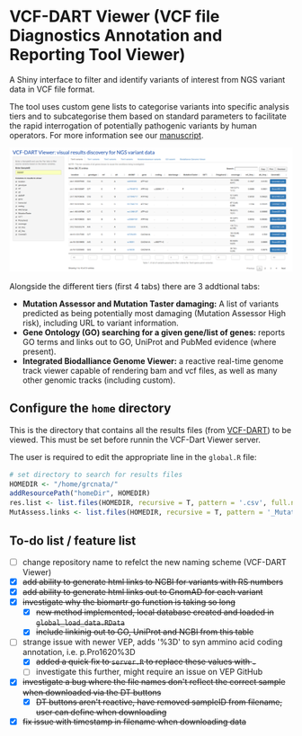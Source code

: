 # VCF-DART Viewer (VCF file Diagnostics Annotation and Reporting Tool Viewer)
A Shiny interface to filter and identify variants of interest from NGS variant data in VCF file format.

The tool uses custom gene lists to categorise variants into specific analysis tiers and to subcategorise them based on standard parameters to facilitate the rapid interrogation of potentially pathogenic variants by human operators. For more information see our [manuscript](https://www.authorea.com/users/21564/articles/298265-a-customisable-scripting-system-for-identification-and-filtration-of-clinically-relevant-genetic-variants-in-whole-exome-or-large-gene-panel-data#).

![](images/example_screenshot.png)

Alongside the different tiers (first 4 tabs) there are 3 addtional tabs:

  - **Mutation Assessor and Mutation Taster damaging:** A list of variants predicted as being potentially most damaging (Mutation Assessor High risk), including URL to variant information.
  - **Gene Ontology (GO) searching for a given gene/list of genes:** reports GO terms and links out to GO, UniProt and PubMed evidence (where present).
  - **Integrated Biodalliance Genome Viewer:** a reactive real-time genome track viewer capable of rendering bam and vcf files, as well as many other genomic tracks (including custom).

## Configure the `home` directory

This is the directory that contains all the results files (from [VCF-DART](https://github.com/sirselim/diagnostics_exome_reporting)) to be viewed. This must be set before runnin the VCF-Dart Viewer server.

The user is required to edit the appropriate line in the `global.R` file:

```R
# set directory to search for results files
HOMEDIR <- "/home/grcnata/"
addResourcePath("homeDir", HOMEDIR)
res.list <- list.files(HOMEDIR, recursive = T, pattern = '.csv', full.names = T)
MutAssess.links <- list.files(HOMEDIR, recursive = T, pattern = '_MutationAssessor_links_', full.names = T)
```

## To-do list / feature list

  - [ ] change repository name to refelct the new naming scheme (VCF-DART Viewer)
  - [x] ~~add ability to generate html links to NCBI for variants with RS numbers~~
  - [x] ~~add ability to generate html links out to GnomAD for each variant~~
  - [x] ~~investigate why the biomartr go function is taking so long~~
    + [x] ~~new method implemented, local database created and loaded in `global_load_data.RData`~~
    + [x] ~~include linkinig out to GO, UniProt and NCBI from this table~~
  - [ ] strange issue with newer VEP, adds '%3D' to syn ammino acid coding annotation, i.e. p.Pro1620%3D
    + [x] ~~added a quick fix to `server.R` to replace these values with `.`~~
    + [ ] investigate this further, might require an issue on VEP GitHub
  - [x] ~~investigate a bug where the file names don't reflect the correct sample when downloaded via the DT buttons~~
    + [x] ~~DT buttons aren't reactive, have removed sampleID from filename, user can define when downloading~~
  - [x] ~~fix issue with timestamp in filename when downloading data~~